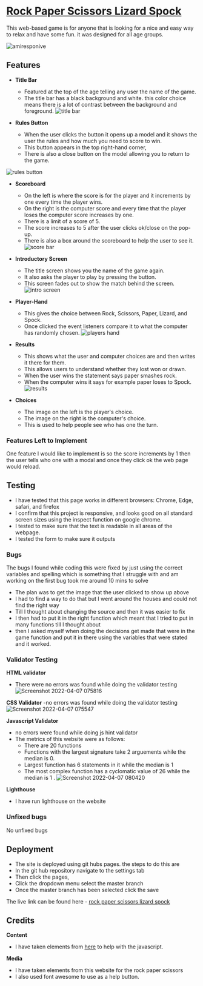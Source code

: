# [Rock Paper Scissors Lizard Spock](https://wierdlygoodcoder.github.io/rock-paper-scissors/)
This web-based game is for anyone that is looking for a nice and easy way to relax and have some fun. it was designed for all age groups. 


![amiresponive](https://user-images.githubusercontent.com/95313496/161864667-3d6fb897-ad54-410f-b0e5-c6595c6c66b5.jpg)


## Features

- **Title Bar**
  - Featured at the top of the age telling any user the name of the game.
  - The title bar has a black background and white. this color choice means there is a lot of contrast between the background and foreground.
![title bar](https://user-images.githubusercontent.com/95313496/161865791-78490136-d025-4af0-a65f-2ef28147f849.jpg)

- **Rules Button**
  - When the user clicks the button it opens up a model and it shows the user the rules and how much you need to score to win.
  - This button appears in the top right-hand corner,
  - There is also a close button on the model allowing you to return to the game.

![rules button](https://user-images.githubusercontent.com/95313496/161866484-74387243-5234-45a2-b7e7-820e1e769936.jpg)

- **Scoreboard**
  - On the left is where the score is for the player and it increments by one every time the player wins.
  - On the right is the computer score and every time that the player loses the computer score increases by one.
  - There is a limit of a score of 5.
  - The score increases to 5 after the user clicks ok/close on the pop-up.
  - There is also a box around the scoreboard to help the user to see it.
 ![score bar](https://user-images.githubusercontent.com/95313496/161866526-498d01e7-7389-403e-a14a-fe76b234a0e2.jpg)

- **Introductory Screen**
  - The title screen shows you the name of the game again. 
  - It also asks the player to play by pressing the button.
  - This screen fades out to show the match behind the screen.
 ![intro screen](https://user-images.githubusercontent.com/95313496/161866729-8532dfac-1c06-4eeb-8c33-5a5be9537705.jpg)

- **Player-Hand**
   - This gives the choice between Rock, Scissors, Paper, Lizard, and Spock.
   - Once clicked the event listeners compare it to what the computer has randomly chosen.
  ![players hand](https://user-images.githubusercontent.com/95313496/161867920-5314c0fc-775e-40aa-9e6d-fb6ede153c28.jpg)

- **Results**
   - This shows what the user and computer choices are and then writes it there for them.
   - This allows users to understand whether they lost won or drawn.
   - When the user wins the statement says paper smashes rock.
   - When the computer wins it says for example paper loses to Spock.
 ![results](https://user-images.githubusercontent.com/95313496/161868317-de176c51-8805-4533-a85d-968854ed5978.jpg)
 
- **Choices**
  - The image on the left is the player's choice.
  - The image on the right is the computer's choice.
  - This is used to help people see who has one the turn.
 
 
 ### Features Left to Implement
 
 One feature I would like to implement is so the score increments by 1 then the user tells who one with a modal and once they click ok the web page would reload.
 
 ## Testing
- I have tested that this page works in different browsers: Chrome, Edge, safari, and firefox
- I confirm that this project is responsive, and looks good on all standard screen sizes using the inspect function on google chrome.
- I tested to make sure that the text is readable in all areas of the webpage.
- I tested the form to make sure it outputs

 ### Bugs
 The bugs I found while coding this were fixed by just using the correct variables and spelling which is something that I struggle with and am working on the first bug took me around 10 mins to solve 
 
- The plan was to get the image that the user clicked to show up above 
- I had to find a way to do that but I went around the houses and could not find the right way 
- Till I thought about changing the source and then it was easier to fix
- I then had to put it in the right function which meant that I tried to put in many functions till I thought about 
- then I asked myself when doing the decisions get made that were in the game function and put it in there using the variables that were stated and it worked.
 
 ### Validator Testing
 **HTML validator**
  - There were no errors was found while doing the validator testing 
![Screenshot 2022-04-07 075816](https://user-images.githubusercontent.com/95313496/162141602-8095131c-d559-41bd-830e-0e11dae50dd9.png)

 **CSS Validator**
  -no errors was found while doing the validator testing
  ![Screenshot 2022-04-07 075547](https://user-images.githubusercontent.com/95313496/162141621-d2148d69-23fc-4e13-a67f-84472e8b0dbd.png)

  **Javascript Validator**
  - no errors were found while doing js hint validator 
  - The metrics of this website were as follows: 
    - There are 20 functions
    - Functions with the largest signature take 2 arguements while the median is 0.
    - Largest function has 6 statements in it while the median is 1 
    - The most complex function has a cyclomatic value of 26 while the median is 1 .
![Screenshot 2022-04-07 080420](https://user-images.githubusercontent.com/95313496/162141535-8c7cfecf-44bc-4b9e-b833-1240739f517b.png)

 **Lighthouse**
- I have run lighthouse on the website 

 
 ### Unfixed bugs
  No unfixed bugs 
  
 
 ## Deployment
 
 - The site is deployed using git hubs pages. the steps to do this are 
  - In the git hub repository navigate to the settings tab
  - Then click the pages, 
  -  Click the dropdown menu select the master branch
  -  Once the master branch has been selected click the save 
 
 The live link can be found here - [rock paper scissors lizard spock](https://wierdlygoodcoder.github.io/rock-paper-scissors/)
 
 ## Credits

**Content**

- I have taken elements from  [here](https://youtu.be/jaVNP3nIAv0) to help with the javascript. 

**Media**
- I have taken elements from this website for the rock paper scissors
- I also used font awesome to use as a help button.
 
 
 
 

